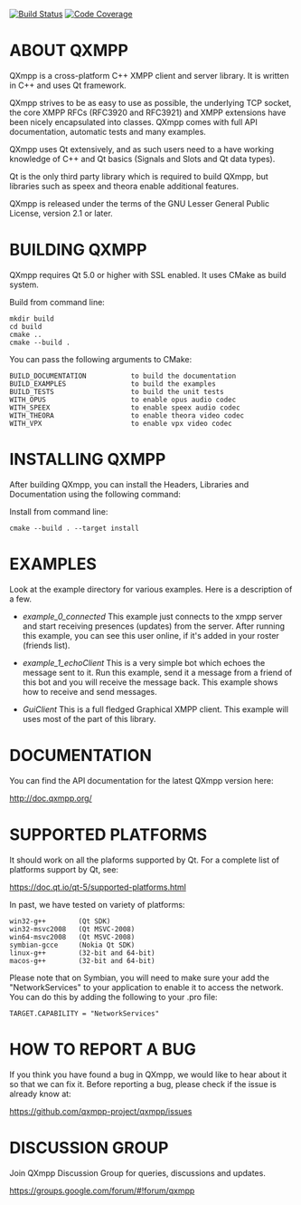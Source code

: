 [![Build Status](https://img.shields.io/travis/qxmpp-project/qxmpp.svg)](https://travis-ci.org/qxmpp-project/qxmpp)
[![Code Coverage](https://img.shields.io/codecov/c/github/qxmpp-project/qxmpp.svg)](https://codecov.io/gh/qxmpp-project/qxmpp)

ABOUT QXMPP
===========

QXmpp is a cross-platform C++ XMPP client and server library. It is written
in C++ and uses Qt framework.

QXmpp strives to be as easy to use as possible, the underlying TCP socket,
the core XMPP RFCs (RFC3920 and RFC3921) and XMPP extensions have been
nicely encapsulated into classes. QXmpp comes with full API
documentation, automatic tests and many examples.

QXmpp uses Qt extensively, and as such users need to a have working knowledge
of C++ and Qt basics (Signals and Slots and Qt data types).

Qt is the only third party library which is required to build QXmpp, but
libraries such as speex and theora enable additional features.

QXmpp is released under the terms of the GNU Lesser General Public License,
version 2.1 or later.

BUILDING QXMPP
==============

QXmpp requires Qt 5.0 or higher with SSL enabled.
It uses CMake as build system.

Build from command line:

    mkdir build
    cd build
    cmake ..
    cmake --build .

You can pass the following arguments to CMake:

    BUILD_DOCUMENTATION           to build the documentation
    BUILD_EXAMPLES                to build the examples
    BUILD_TESTS                   to build the unit tests
    WITH_OPUS                     to enable opus audio codec
    WITH_SPEEX                    to enable speex audio codec
    WITH_THEORA                   to enable theora video codec
    WITH_VPX                      to enable vpx video codec

INSTALLING QXMPP
================

After building QXmpp, you can install the Headers, Libraries
and Documentation using the following command:

Install from command line:

    cmake --build . --target install

EXAMPLES
========

Look at the example directory for various examples. Here is a description of
a few.

* *example_0_connected*
This example just connects to the xmpp server and start receiving presences
(updates) from the server. After running this example, you can see this user
online, if it's added in your roster (friends list).

* *example_1_echoClient*
This is a very simple bot which echoes the message sent to it. Run this
example, send it a message from a friend of this bot and you will
receive the message back. This example shows how to receive and send messages.

* *GuiClient*
This is a full fledged Graphical XMPP client. This example will uses most of
the part of this library.

DOCUMENTATION
=============

You can find the API documentation for the latest QXmpp version here:

http://doc.qxmpp.org/

SUPPORTED PLATFORMS
===================

It should work on all the plaforms supported by Qt. For a complete list of
platforms support by Qt, see:

https://doc.qt.io/qt-5/supported-platforms.html

In past, we have tested on variety of platforms:

    win32-g++        (Qt SDK)
    win32-msvc2008   (Qt MSVC-2008)
    win64-msvc2008   (Qt MSVC-2008)
    symbian-gcce     (Nokia Qt SDK)
    linux-g++        (32-bit and 64-bit)
    macos-g++        (32-bit and 64-bit)

Please note that on Symbian, you will need to make sure your add the
"NetworkServices" to your application to enable it to access the network.
You can do this by adding the following to your .pro file:

    TARGET.CAPABILITY = "NetworkServices"

HOW TO REPORT A BUG
===================

If you think you have found a bug in QXmpp, we would like to hear about
it so that we can fix it. Before reporting a bug, please check if the issue
is already know at:

https://github.com/qxmpp-project/qxmpp/issues

DISCUSSION GROUP
================

Join QXmpp Discussion Group for queries, discussions and updates.

https://groups.google.com/forum/#!forum/qxmpp
